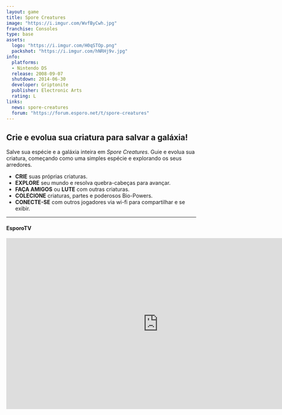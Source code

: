 ```yaml
---
layout: game
title: Spore Creatures
image: "https://i.imgur.com/WvfByCwh.jpg"
franchise: Consoles
type: base
assets:
  logo: "https://i.imgur.com/H0qSTOp.png"
  packshot: "https://i.imgur.com/hNRHj9v.jpg"
info:
  platforms:
  - Nintendo DS
  release: 2008-09-07
  shutdown: 2014-06-30
  developer: Griptonite
  publisher: Electronic Arts
  rating: L
links:
  news: spore-creatures
  forum: "https://forum.esporo.net/t/spore-creatures"
---
```


## Crie e evolua sua criatura para salvar a galáxia!

Salve sua espécie e a galáxia inteira em _Spore Creatures_. Guie e evolua sua criatura, começando como uma simples espécie e explorando os seus arredores.

- **CRIE** suas próprias criaturas.
- **EXPLORE** seu mundo e resolva quebra-cabeças para avançar.
- **FAÇA AMIGOS** ou **LUTE** com outras criaturas.
- **COLECIONE** criaturas, partes e poderosos Bio-Powers.
- **CONECTE-SE** com outros jogadores via wi-fi para compartilhar e se exibir.

---

#### EsporoTV

<iframe width="806" height="453" src="https://www.youtube.com/embed/a3BXjYX5s9g" frameborder="0" allow="accelerometer; autoplay; encrypted-media; gyroscope; picture-in-picture" allowfullscreen></iframe>
